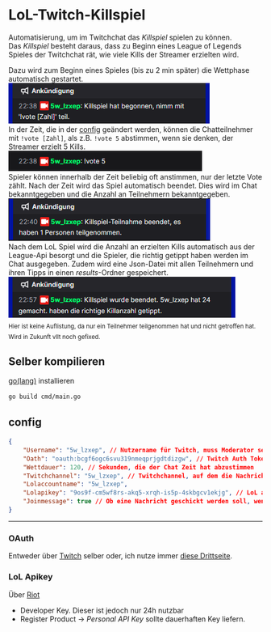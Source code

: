 # LoL-Twitch-Killspiel

Automatisierung, um im Twitchchat das *Killspiel* spielen zu können.  
Das *Killspiel* besteht daraus, dass zu Beginn eines League of Legends Spieles der Twitchchat rät, wie viele Kills der Streamer erzielten wird.  
  
Dazu wird zum Beginn eines Spieles (bis zu 2 min später) die Wettphase automatisch gestartet.
![Beispiel Beginn vom Spiel](img/Beginn.png)  
In der Zeit, die in der [config](#config) geändert werden, können die Chatteilnehmer mit ` !vote [Zahl] `, als z.B. `!vote 5` abstimmen, wenn sie denken, der Streamer erzielt 5 Kills.  
![Beispeil !vote](img/vote%20example.png)  
Spieler können innerhalb der Zeit beliebig oft anstimmen, nur der letzte Vote zählt. Nach der Zeit wird das Spiel automatisch beendet. Dies wird im Chat bekanntgegeben und die Anzahl an Teilnehmern bekanntgegeben.
![](img/Ende%20Wettphase.png)  
Nach dem LoL Spiel wird die Anzahl an erzielten Kills automatisch aus der League-Api besorgt und die Spieler, die richtig getippt haben werden im Chat ausgegeben. Zudem wird eine Json-Datei mit allen Teilnehmern und ihren Tipps in einen *results*-Ordner gespeichert.  
![Beispiel Ende](img/Ende.png)  
<sub>Hier ist keine Auflistung, da nur ein Teilnehmer teilgenommen hat und nicht getroffen hat. Wird in Zukunft vllt noch gefixed.</sub>

## Selber kompilieren

[go(lang)](https://go.dev/dl/) installieren

```bash
go build cmd/main.go
```

## config

```json
{
    "Username": "5w_lzxep", // Nutzername für Twitch, muss Moderator sein, da /announce nutzt 
    "Oath": "oauth:bcgf6ogc6svu319nmeqprjgdtdizgw", // Twitch Auth Token
    "Wettdauer": 120, // Sekunden, die der Chat Zeit hat abzustimmen
    "Twitchchannel": "5w_lzxep", // Twitchchannel, auf dem die Nachrichten kommen und die Votes ausgelesen werden
    "Lolaccountname": "5w_lzxep", 
    "Lolapikey": "9os9f-cm5wf8rs-akq5-xrqh-is5p-4skbgcv1ekjg", // LoL api zugang
    "Joinmessage": true // Ob eine Nachricht geschickt werden soll, wenn der Bot verbunden ist.
}
```

---

### OAuth

Entweder über [Twitch](https://dev.twitch.tv/docs/authentication/getting-tokens-oauth/) selber oder, ich nutze immer [diese Drittseite](https://twitchapps.com/tmi/).

### LoL Apikey

Über [Riot](https://developer.riotgames.com/)
- Developer Key. Dieser ist jedoch nur 24h nutzbar
- Register Product -> *Personal API Key* sollte dauerhaften Key liefern. 